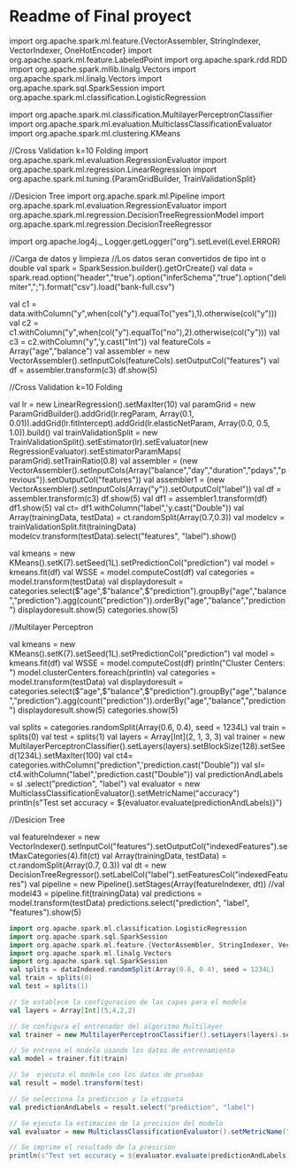 # Readme of Final proyect
import org.apache.spark.ml.feature.{VectorAssembler, StringIndexer, VectorIndexer, OneHotEncoder}
import org.apache.spark.ml.feature.LabeledPoint
import org.apache.spark.rdd.RDD
import org.apache.spark.mllib.linalg.Vectors
import org.apache.spark.ml.linalg.Vectors
import org.apache.spark.sql.SparkSession
import org.apache.spark.ml.classification.LogisticRegression

import org.apache.spark.ml.classification.MultilayerPerceptronClassifier
import org.apache.spark.ml.evaluation.MulticlassClassificationEvaluator
import org.apache.spark.ml.clustering.KMeans

//Cross Validation k=10 Folding
import org.apache.spark.ml.evaluation.RegressionEvaluator
import org.apache.spark.ml.regression.LinearRegression
import org.apache.spark.ml.tuning.{ParamGridBuilder, TrainValidationSplit}

//Desicion Tree
import org.apache.spark.ml.Pipeline
import org.apache.spark.ml.evaluation.RegressionEvaluator
import org.apache.spark.ml.regression.DecisionTreeRegressionModel
import org.apache.spark.ml.regression.DecisionTreeRegressor

import org.apache.log4j._
Logger.getLogger("org").setLevel(Level.ERROR)

//Carga de datos y limpieza
//Los datos seran convertidos de tipo int o double
val spark = SparkSession.builder().getOrCreate()
val data = spark.read.option("header","true").option("inferSchema","true").option("delimiter",";").format("csv").load("bank-full.csv")

val c1 = data.withColumn("y",when(col("y").equalTo("yes"),1).otherwise(col("y")))
val c2 = c1.withColumn("y",when(col("y").equalTo("no"),2).otherwise(col("y")))
val c3 = c2.withColumn("y",'y.cast("Int"))
val featureCols = Array("age","balance")
val assembler = new VectorAssembler().setInputCols(featureCols).setOutputCol("features")
val df = assembler.transform(c3)
df.show(5)

//Cross Validation k=10 Folding

val lr = new LinearRegression().setMaxIter(10)
val paramGrid = new ParamGridBuilder().addGrid(lr.regParam, Array(0.1, 0.01)).addGrid(lr.fitIntercept).addGrid(lr.elasticNetParam,
  Array(0.0, 0.5, 1.0)).build()
val trainValidationSplit = new TrainValidationSplit().setEstimator(lr).setEvaluator(new RegressionEvaluator).setEstimatorParamMaps(
  paramGrid).setTrainRatio(0.8)
val assembler = (new VectorAssembler().setInputCols(Array("balance","day","duration","pdays","previous")).setOutputCol("features"))
val assembler1 = (new VectorAssembler().setInputCols(Array("y")).setOutputCol("label"))
val df = assembler.transform(c3)
df.show(5)
val df1 = assembler1.transform(df)
df1.show(5)
val  ct= df1.withColumn("label",'y.cast("Double"))
val Array(trainingData, testData) = ct.randomSplit(Array(0.7,0.3))
val modelcv = trainValidationSplit.fit(trainingData)
modelcv.transform(testData).select("features", "label").show()


val kmeans = new KMeans().setK(7).setSeed(1L).setPredictionCol("prediction")
val model = kmeans.fit(df)
val WSSE = model.computeCost(df)
val categories = model.transform(testData)
val displaydoresult = categories.select($"age",$"balance",$"prediction").groupBy("age","balance","prediction").agg(count("prediction")).orderBy("age","balance","prediction")
displaydoresult.show(5)
categories.show(5)

//Multilayer Perceptron



val kmeans = new KMeans().setK(7).setSeed(1L).setPredictionCol("prediction")
val model = kmeans.fit(df)
val WSSE = model.computeCost(df)
println("Cluster Centers: ")
model.clusterCenters.foreach(println)
val categories = model.transform(testData)
val displaydoresult = categories.select($"age",$"balance",$"prediction").groupBy("age","balance","prediction").agg(count("prediction")).orderBy("age","balance","prediction")
displaydoresult.show(5)
categories.show(5)

val splits = categories.randomSplit(Array(0.6, 0.4), seed = 1234L)
val train = splits(0)
val test = splits(1)
val layers = Array[Int](2, 1, 3, 3)
val trainer = new MultilayerPerceptronClassifier().setLayers(layers).setBlockSize(128).setSeed(1234L).setMaxIter(100)
val ct4= categories.withColumn("prediction",'prediction.cast("Double"))
val sl= ct4.withColumn("label",'prediction.cast("Double"))
val predictionAndLabels = sl .select("prediction", "label")
val evaluator = new MulticlassClassificationEvaluator().setMetricName("accuracy")
println(s"Test set accuracy = ${evaluator.evaluate(predictionAndLabels)}")



//Desicion Tree

val featureIndexer = new VectorIndexer().setInputCol("features").setOutputCol("indexedFeatures").setMaxCategories(4).fit(ct)
val Array(trainingData, testData) = ct.randomSplit(Array(0.7, 0.3))
val dt = new DecisionTreeRegressor().setLabelCol("label").setFeaturesCol("indexedFeatures")
val pipeline = new Pipeline().setStages(Array(featureIndexer, dt))
//val model43 = pipeline.fit(trainingData)
val predictions = model.transform(testData)
predictions.select("prediction", "label", "features").show(5)










```scala
import org.apache.spark.ml.classification.LogisticRegression
import org.apache.spark.sql.SparkSession
import org.apache.spark.ml.feature.{VectorAssembler, StringIndexer, VectorIndexer, OneHotEncoder}
import org.apache.spark.ml.linalg.Vectors
import org.apache.spark.sql.SparkSession
val splits = dataIndexed.randomSplit(Array(0.6, 0.4), seed = 1234L)
val train = splits(0)
val test = splits(1)

// Se establece la configuracion de las capas para el modelo 
val layers = Array[Int](5,4,2,2)

// Se configura el entrenador del algoritmo Multilayer
val trainer = new MultilayerPerceptronClassifier().setLayers(layers).setBlockSize(128).setSeed(1234L).setMaxIter(100)

// Se entrena el modelo usando los datos de entrenamiento
val model = trainer.fit(train)

// Se  ejecuta el modelo con los datos de pruebas
val result = model.transform(test)

// Se selecciona la prediccion y la etiqueta
val predictionAndLabels = result.select("prediction", "label")

// Se ejecuta la estimacion de la precision del modelo
val evaluator = new MulticlassClassificationEvaluator().setMetricName("accuracy")

// Se imprime el resultado de la presicion
println(s"Test set accuracy = ${evaluator.evaluate(predictionAndLabels)}")


```

    
